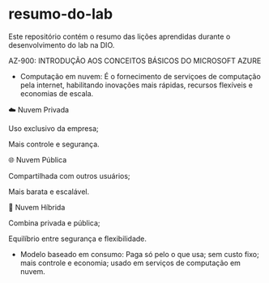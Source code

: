 # resumo-do-lab
Este repositório contém o resumo das lições aprendidas durante o desenvolvimento do lab na DIO.

AZ-900: INTRODUÇÃO AOS CONCEITOS BÁSICOS DO MICROSOFT AZURE

- Computação em nuvem: É o fornecimento de serviçoes de computação pela internet, habilitando inovações mais rápidas, recursos flexíveis e economias de escala.

☁️ Nuvem Privada

Uso exclusivo da empresa;

Mais controle e segurança.

🌐 Nuvem Pública

Compartilhada com outros usuários;

Mais barata e escalável.

🔄 Nuvem Híbrida

Combina privada e pública;

Equilíbrio entre segurança e flexibilidade.

- Modelo baseado em consumo: Paga só pelo o que usa; sem custo fixo; mais controle e economia; usado em serviços de computação em nuvem.

